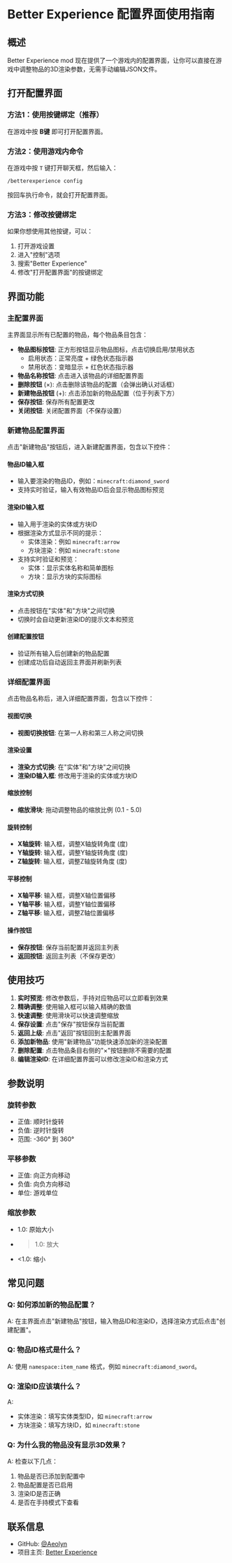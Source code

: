 # Better Experience 配置界面使用指南

## 概述

Better Experience mod 现在提供了一个游戏内的配置界面，让你可以直接在游戏中调整物品的3D渲染参数，无需手动编辑JSON文件。

## 打开配置界面

### 方法1：使用按键绑定（推荐）
在游戏中按 **B键** 即可打开配置界面。

### 方法2：使用游戏内命令
在游戏中按 `T` 键打开聊天框，然后输入：
```
/betterexperience config
```
按回车执行命令，就会打开配置界面。

### 方法3：修改按键绑定
如果你想使用其他按键，可以：
1. 打开游戏设置
2. 进入"控制"选项
3. 搜索"Better Experience"
4. 修改"打开配置界面"的按键绑定

## 界面功能

### 主配置界面

主界面显示所有已配置的物品，每个物品条目包含：

- **物品图标按钮**: 正方形按钮显示物品图标，点击切换启用/禁用状态
  - 启用状态：正常亮度 + 绿色状态指示器
  - 禁用状态：变暗显示 + 红色状态指示器
- **物品名称按钮**: 点击进入该物品的详细配置界面
- **删除按钮** (×): 点击删除该物品的配置（会弹出确认对话框）
- **新建物品按钮** (+): 点击添加新的物品配置（位于列表下方）
- **保存按钮**: 保存所有配置更改
- **关闭按钮**: 关闭配置界面（不保存设置）

### 新建物品配置界面

点击"新建物品"按钮后，进入新建配置界面，包含以下控件：

#### 物品ID输入框
- 输入要渲染的物品ID，例如：`minecraft:diamond_sword`
- 支持实时验证，输入有效物品ID后会显示物品图标预览

#### 渲染ID输入框
- 输入用于渲染的实体或方块ID
- 根据渲染方式显示不同的提示：
  - 实体渲染：例如 `minecraft:arrow`
  - 方块渲染：例如 `minecraft:stone`
- 支持实时验证和预览：
  - 实体：显示实体名称和简单图标
  - 方块：显示方块的实际图标

#### 渲染方式切换
- 点击按钮在"实体"和"方块"之间切换
- 切换时会自动更新渲染ID的提示文本和预览

#### 创建配置按钮
- 验证所有输入后创建新的物品配置
- 创建成功后自动返回主界面并刷新列表

### 详细配置界面

点击物品名称后，进入详细配置界面，包含以下控件：

#### 视图切换
- **视图切换按钮**: 在第一人称和第三人称之间切换

#### 渲染设置
- **渲染方式切换**: 在"实体"和"方块"之间切换
- **渲染ID输入框**: 修改用于渲染的实体或方块ID

#### 缩放控制
- **缩放滑块**: 拖动调整物品的缩放比例 (0.1 - 5.0)

#### 旋转控制
- **X轴旋转**: 输入框，调整X轴旋转角度 (度)
- **Y轴旋转**: 输入框，调整Y轴旋转角度 (度)  
- **Z轴旋转**: 输入框，调整Z轴旋转角度 (度)

#### 平移控制
- **X轴平移**: 输入框，调整X轴位置偏移
- **Y轴平移**: 输入框，调整Y轴位置偏移
- **Z轴平移**: 输入框，调整Z轴位置偏移

#### 操作按钮
- **保存按钮**: 保存当前配置并返回主列表
- **返回按钮**: 返回主列表（不保存更改）

## 使用技巧

1. **实时预览**: 修改参数后，手持对应物品可以立即看到效果
2. **精确调整**: 使用输入框可以输入精确的数值
3. **快速调整**: 使用滑块可以快速调整缩放
4. **保存设置**: 点击"保存"按钮保存当前配置
5. **返回上级**: 点击"返回"按钮回到主配置界面
6. **添加新物品**: 使用"新建物品"功能快速添加新的渲染配置
7. **删除配置**: 点击物品条目右侧的"×"按钮删除不需要的配置
8. **编辑渲染ID**: 在详细配置界面可以修改渲染ID和渲染方式

## 参数说明

### 旋转参数
- 正值: 顺时针旋转
- 负值: 逆时针旋转
- 范围: -360° 到 360°

### 平移参数
- 正值: 向正方向移动
- 负值: 向负方向移动
- 单位: 游戏单位

### 缩放参数
- 1.0: 原始大小
- >1.0: 放大
- <1.0: 缩小

## 常见问题

### Q: 如何添加新的物品配置？
A: 在主界面点击"新建物品"按钮，输入物品ID和渲染ID，选择渲染方式后点击"创建配置"。

### Q: 物品ID格式是什么？
A: 使用 `namespace:item_name` 格式，例如 `minecraft:diamond_sword`。

### Q: 渲染ID应该填什么？
A: 
- 实体渲染：填写实体类型ID，如 `minecraft:arrow`
- 方块渲染：填写方块ID，如 `minecraft:stone`

### Q: 为什么我的物品没有显示3D效果？
A: 检查以下几点：
1. 物品是否已添加到配置中
2. 物品配置是否已启用
3. 渲染ID是否正确
4. 是否在手持模式下查看

## 联系信息

- GitHub: [@Aeolyn](https://github.com/Tanfreefish)
- 项目主页: [Better Experience](https://github.com/Tanfreefish/better_experience)
